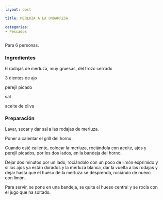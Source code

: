 ```yaml
---
layout: post

title: MERLUZA A LA ONDARRESA

categories:
- Pescados
---
```

Para 6 personas.

<h3>Ingredientes</h3>

6 rodajas de merluza, muy gruesas, del trozo cerrado

3 dientes de ajo

perejil picado

sal

aceite de oliva

<h3>Preparación</h3>

Lavar, secar y dar sal a las rodajas de merluza.

Poner a calentar el grill del horno.

Cuando esté caliente, colocar la merluza, rociándola con aceite, ajos y perejil picados, por los dos lados, en la bandeja del horno.

Dejar dos minutos por un lado, rociándolo con un poco de limón exprimido y si los ajos ya están dorados y la merluza blanca, dar la vuelta a las rodajas y dejar hasta que el hueso de la merluza se desprenda, rociándo de nuevo con limón.

Para servir, se pone en una bandeja, se quita el hueso central y se rocía con el jugo que ha soltado.

